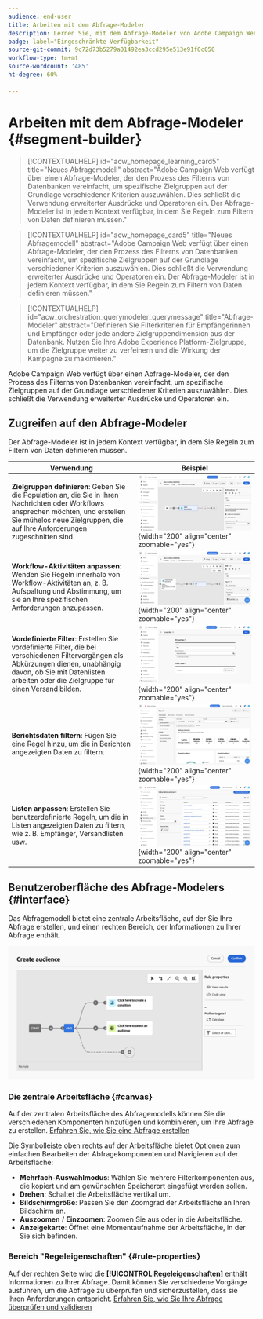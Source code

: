 ```yaml
---
audience: end-user
title: Arbeiten mit dem Abfrage-Modeler
description: Lernen Sie, mit dem Abfrage-Modeler von Adobe Campaign Web zu arbeiten.
badge: label="Eingeschränkte Verfügbarkeit"
source-git-commit: 9c72d73b5279a01492ea3ccd295e513e91f0c050
workflow-type: tm+mt
source-wordcount: '485'
ht-degree: 60%

---
```


# Arbeiten mit dem Abfrage-Modeler {#segment-builder}


>[!CONTEXTUALHELP]
>id="acw_homepage_learning_card5"
>title="Neues Abfragemodell"
>abstract="Adobe Campaign Web verfügt über einen Abfrage-Modeler, der den Prozess des Filterns von Datenbanken vereinfacht, um spezifische Zielgruppen auf der Grundlage verschiedener Kriterien auszuwählen. Dies schließt die Verwendung erweiterter Ausdrücke und Operatoren ein. Der Abfrage-Modeler ist in jedem Kontext verfügbar, in dem Sie Regeln zum Filtern von Daten definieren müssen."

<!--TO REMOVE BELOW-->
>[!CONTEXTUALHELP]
>id="acw_homepage_card5"
>title="Neues Abfragemodell"
>abstract="Adobe Campaign Web verfügt über einen Abfrage-Modeler, der den Prozess des Filterns von Datenbanken vereinfacht, um spezifische Zielgruppen auf der Grundlage verschiedener Kriterien auszuwählen. Dies schließt die Verwendung erweiterter Ausdrücke und Operatoren ein. Der Abfrage-Modeler ist in jedem Kontext verfügbar, in dem Sie Regeln zum Filtern von Daten definieren müssen."

<!--TO REMOVE ABOVE-->


>[!CONTEXTUALHELP]
>id="acw_orchestration_querymodeler_querymessage"
>title="Abfrage-Modeler"
>abstract="Definieren Sie Filterkriterien für Empfängerinnen und Empfänger oder jede andere Zielgruppendimension aus der Datenbank. Nutzen Sie Ihre Adobe Experience Platform-Zielgruppe, um die Zielgruppe weiter zu verfeinern und die Wirkung der Kampagne zu maximieren."

Adobe Campaign Web verfügt über einen Abfrage-Modeler, der den Prozess des Filterns von Datenbanken vereinfacht, um spezifische Zielgruppen auf der Grundlage verschiedener Kriterien auszuwählen. Dies schließt die Verwendung erweiterter Ausdrücke und Operatoren ein.

## Zugreifen auf den Abfrage-Modeler

Der Abfrage-Modeler ist in jedem Kontext verfügbar, in dem Sie Regeln zum Filtern von Daten definieren müssen.

| Verwendung | Beispiel |
|  ---  |  ---  |
| **Zielgruppen definieren**: Geben Sie die Population an, die Sie in Ihren Nachrichten oder Workflows ansprechen möchten, und erstellen Sie mühelos neue Zielgruppen, die auf Ihre Anforderungen zugeschnitten sind. | ![](assets/access-audience.png){width="200" align="center" zoomable="yes"} |
| **Workflow-Aktivitäten anpassen**: Wenden Sie Regeln innerhalb von Workflow-Aktivitäten an, z. B. Aufspaltung und Abstimmung, um sie an Ihre spezifischen Anforderungen anzupassen. | ![](assets/access-workflow.png){width="200" align="center" zoomable="yes"} |
| **Vordefinierte Filter**: Erstellen Sie vordefinierte Filter, die bei verschiedenen Filtervorgängen als Abkürzungen dienen, unabhängig davon, ob Sie mit Datenlisten arbeiten oder die Zielgruppe für einen Versand bilden. | ![](assets/access-predefined-filter.png){width="200" align="center" zoomable="yes"} |
| **Berichtsdaten filtern**: Fügen Sie eine Regel hinzu, um die in Berichten angezeigten Daten zu filtern. | ![](assets/access-reports.png){width="200" align="center" zoomable="yes"} |
| **Listen anpassen**: Erstellen Sie benutzerdefinierte Regeln, um die in Listen angezeigten Daten zu filtern, wie z. B. Empfänger, Versandlisten usw. | ![](assets/access-lists.png){width="200" align="center" zoomable="yes"} |

<!--**Dynamize content**: make your content dynamic by creating conditions that define which content should be displayed to different recipients, ensuring personalized and relevant messaging.

+++Example

![](assets/access-audience.png)

 +++
-->

## Benutzeroberfläche des Abfrage-Modelers {#interface}

Das Abfragemodell bietet eine zentrale Arbeitsfläche, auf der Sie Ihre Abfrage erstellen, und einen rechten Bereich, der Informationen zu Ihrer Abfrage enthält.

![](assets/query-interface.png)

### Die zentrale Arbeitsfläche {#canvas}

Auf der zentralen Arbeitsfläche des Abfragemodells können Sie die verschiedenen Komponenten hinzufügen und kombinieren, um Ihre Abfrage zu erstellen. [Erfahren Sie, wie Sie eine Abfrage erstellen](build-query.md)

Die Symbolleiste oben rechts auf der Arbeitsfläche bietet Optionen zum einfachen Bearbeiten der Abfragekomponenten und Navigieren auf der Arbeitsfläche:

* **Mehrfach-Auswahlmodus**: Wählen Sie mehrere Filterkomponenten aus, die kopiert und am gewünschten Speicherort eingefügt werden sollen.
* **Drehen**: Schaltet die Arbeitsfläche vertikal um.
* **Bildschirmgröße**: Passen Sie den Zoomgrad der Arbeitsfläche an Ihren Bildschirm an.
* **Auszoomen** / **Einzoomen**: Zoomen Sie aus oder in die Arbeitsfläche.
* **Anzeigekarte**: Öffnet eine Momentaufnahme der Arbeitsfläche, in der Sie sich befinden.

### Bereich &quot;Regeleigenschaften&quot; {#rule-properties}

Auf der rechten Seite wird die **[!UICONTROL Regeleigenschaften]** enthält Informationen zu Ihrer Abfrage. Damit können Sie verschiedene Vorgänge ausführen, um die Abfrage zu überprüfen und sicherzustellen, dass sie Ihren Anforderungen entspricht. [Erfahren Sie, wie Sie Ihre Abfrage überprüfen und validieren](build-query.md#check-and-validate-your-query)
